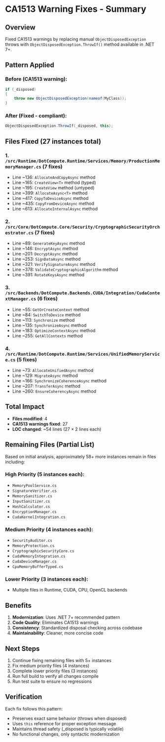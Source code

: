 # CA1513 Warning Fixes - Summary

## Overview
Fixed CA1513 warnings by replacing manual `ObjectDisposedException` throws with `ObjectDisposedException.ThrowIf()` method available in .NET 7+.

## Pattern Applied

### Before (CA1513 warning):
```csharp
if (_disposed)
{
    throw new ObjectDisposedException(nameof(MyClass));
}
```

### After (Fixed - compliant):
```csharp
ObjectDisposedException.ThrowIf(_disposed, this);
```

## Files Fixed (27 instances total)

### 1. `/src/Runtime/DotCompute.Runtime/Services/Memory/ProductionMemoryManager.cs` (7 fixes)
- Line ~136: `AllocateAndCopyAsync` method
- Line ~165: `CreateView<T>` method (typed)
- Line ~195: `CreateView` method (untyped)
- Line ~399: `AllocateAsync<T>` method
- Line ~417: `CopyToDeviceAsync` method
- Line ~435: `CopyFromDeviceAsync` method
- Line ~613: `AllocateInternalAsync` method

### 2. `/src/Core/DotCompute.Core/Security/CryptographicSecurityOrchestrator.cs` (7 fixes)
- Line ~89: `GenerateKeyAsync` method
- Line ~146: `EncryptAsync` method
- Line ~201: `DecryptAsync` method
- Line ~253: `SignDataAsync` method
- Line ~321: `VerifySignatureAsync` method
- Line ~378: `ValidateCryptographicAlgorithm` method
- Line ~391: `RotateKeysAsync` method

### 3. `/src/Backends/DotCompute.Backends.CUDA/Integration/CudaContextManager.cs` (6 fixes)
- Line ~55: `GetOrCreateContext` method
- Line ~84: `SwitchToDevice` method
- Line ~113: `Synchronize` method
- Line ~135: `SynchronizeAsync` method
- Line ~183: `OptimizeContextAsync` method
- Line ~255: `GetAllContexts` method

### 4. `/src/Runtime/DotCompute.Runtime/Services/UnifiedMemoryService.cs` (5 fixes)
- Line ~73: `AllocateUnifiedAsync` method
- Line ~129: `MigrateAsync` method
- Line ~166: `SynchronizeCoherenceAsync` method
- Line ~207: `TransferAsync` method
- Line ~260: `EnsureCoherencyAsync` method

## Total Impact
- **Files modified**: 4
- **CA1513 warnings fixed**: 27
- **LOC changed**: ~54 lines (27 × 2 lines each)

## Remaining Files (Partial List)

Based on initial analysis, approximately 58+ more instances remain in files including:

### High Priority (5 instances each):
- `MemoryPoolService.cs`
- `SignatureVerifier.cs`
- `MemorySanitizer.cs`
- `InputSanitizer.cs`
- `HashCalculator.cs`
- `EncryptionManager.cs`
- `CudaKernelIntegration.cs`

### Medium Priority (4 instances each):
- `SecurityAuditor.cs`
- `MemoryProtection.cs`
- `CryptographicSecurityCore.cs`
- `CudaMemoryIntegration.cs`
- `CudaDeviceManager.cs`
- `CpuMemoryBufferTyped.cs`

### Lower Priority (3 instances each):
- Multiple files in Runtime, CUDA, CPU, OpenCL backends

## Benefits
1. **Modernization**: Uses .NET 7+ recommended pattern
2. **Code Quality**: Eliminates CA1513 warnings
3. **Consistency**: Standardized disposal checking across codebase
4. **Maintainability**: Cleaner, more concise code

## Next Steps
1. Continue fixing remaining files with 5+ instances
2. Fix medium priority files (4 instances)
3. Complete lower priority files (3 instances)
4. Run full build to verify all changes compile
5. Run test suite to ensure no regressions

## Verification
Each fix follows this pattern:
- Preserves exact same behavior (throws when disposed)
- Uses `this` reference for proper exception message
- Maintains thread safety (_disposed is typically volatile)
- No functional changes, only syntactic modernization
